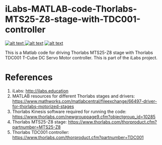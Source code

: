 # iLabs-MATLAB-code-Thorlabs-MTS25-Z8-stage-with-TDC001-controller

<p float="left">
<a href = "https://github.com/zaman13/iLabs-MATLAB-code-Thorlabs-MTS25-Z8-stage-with-TDC001-controller/tree/main/Codes"> <img src="https://img.shields.io/badge/Language-MATLAB-blue" alt="alt text"> </a>
<a href = "https://github.com/zaman13/iLabs-MATLAB-code-Thorlabs-MTS25-Z8-stage-with-TDC001-controller/blob/main/LICENSE.md"> <img src="https://img.shields.io/badge/license-MIT-green" alt="alt text"></a>
<a href = "https://github.com/zaman13/iLabs-MATLAB-code-Thorlabs-MTS25-Z8-stage-with-TDC001-controller/tree/main/Codes"> <img src="https://img.shields.io/badge/version-1.0-red" alt="alt text"> </a>
</p>




This is a Matlab code for driving Thorlabs MTS25-Z8 stage with Thorlabs TDC001 T-Cube DC Servo Motor controller. This is part of the iLabs project.




# References
1. iLabs: http://ilabs.education
2. MATLAB resources for different Thorlabs stages and drivers: https://www.mathworks.com/matlabcentral/fileexchange/66497-driver-for-thorlabs-motorized-stages
3. Thorlabs Kinesis software required for running the code: https://www.thorlabs.com/newgrouppage9.cfm?objectgroup_id=10285
4. Thorlabs MTS25-Z8 stage: https://www.thorlabs.com/thorproduct.cfm?partnumber=MTS25-Z8
5. Thorlabs TDC001 controller: https://www.thorlabs.com/thorproduct.cfm?partnumber=TDC001
